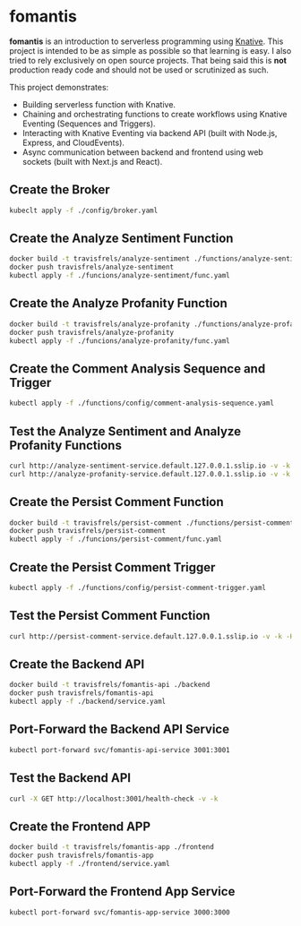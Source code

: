 # fomantis

**fomantis** is an introduction to serverless programming using [Knative](https://knative.dev/).
This project is intended to be as simple as possible so that learning is easy. I also tried to rely
exclusively on open source projects. That being said this is **not** production ready code and
should not be used or scrutinized as such.

This project demonstrates:

- Building serverless function with Knative.
- Chaining and orchestrating functions to create workflows using Knative Eventing (Sequences and Triggers).
- Interacting with Knative Eventing via backend API (built with Node.js, Express, and CloudEvents).
- Async communication between backend and frontend using web sockets (built with Next.js and React).

## Create the Broker

```bash
kubeclt apply -f ./config/broker.yaml
```

## Create the Analyze Sentiment Function

```bash
docker build -t travisfrels/analyze-sentiment ./functions/analyze-sentiment
docker push travisfrels/analyze-sentiment
kubectl apply -f ./funcions/analyze-sentiment/func.yaml
```

## Create the Analyze Profanity Function

```bash
docker build -t travisfrels/analyze-profanity ./functions/analyze-profanity
docker push travisfrels/analyze-profanity
kubectl apply -f ./funcions/analyze-profanity/func.yaml
```

## Create the Comment Analysis Sequence and Trigger

```bash
kubectl apply -f ./functions/config/comment-analysis-sequence.yaml
```

## Test the Analyze Sentiment and Analyze Profanity Functions

```bash
curl http://analyze-sentiment-service.default.127.0.0.1.sslip.io -v -k -H "Content-Type: application/json" -d "{ \"data\": { \"comment\": \"I love Knative\" } }"
curl http://analyze-profanity-service.default.127.0.0.1.sslip.io -v -k -H "Content-Type: application/json" -d "{ \"data\": { \"comment\": \"I love Knative\" } }"
```

## Create the Persist Comment Function

```bash
docker build -t travisfrels/persist-comment ./functions/persist-comment
docker push travisfrels/persist-comment
kubectl apply -f ./funcions/persist-comment/func.yaml
```

## Create the Persist Comment Trigger

```bash
kubectl apply -f ./functions/config/persist-comment-trigger.yaml
```

## Test the Persist Comment Function

```bash
curl http://persist-comment-service.default.127.0.0.1.sslip.io -v -k -H "Content-Type: application/json" -d "{ \"data\": { \"comment\": \"I love Knative\" } }"
```

## Create the Backend API

```bash
docker build -t travisfrels/fomantis-api ./backend
docker push travisfrels/fomantis-api
kubectl apply -f ./backend/service.yaml
```

## Port-Forward the Backend API Service

```bash
kubectl port-forward svc/fomantis-api-service 3001:3001
```

## Test the Backend API

```bash
curl -X GET http://localhost:3001/health-check -v -k
```

## Create the Frontend APP

```bash
docker build -t travisfrels/fomantis-app ./frontend
docker push travisfrels/fomantis-app
kubectl apply -f ./frontend/service.yaml
```

## Port-Forward the Frontend App Service

```bash
kubectl port-forward svc/fomantis-app-service 3000:3000
```

